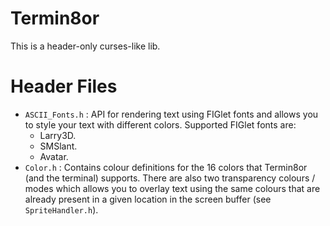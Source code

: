 # Termin8or

This is a header-only curses-like lib.

# Header Files

* `ASCII_Fonts.h` : API for rendering text using FIGlet fonts and allows you to style your text with different colors. Supported FIGlet fonts are:
  * Larry3D.
  * SMSlant.
  * Avatar.
* `Color.h` : Contains colour definitions for the 16 colors that Termin8or (and the terminal) supports. There are also two transparency colours / modes which allows you to overlay text using the same colours that are already present in a given location in the screen buffer (see `SpriteHandler.h`). 